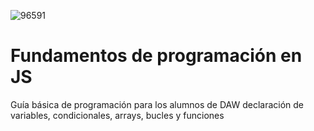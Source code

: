![96591](https://user-images.githubusercontent.com/73523406/141286536-bbd4eba6-eb27-47ed-8d1c-d78b05d849fd.jpg)

# Fundamentos de programación en JS

Guía básica de programación para los alumnos de DAW 
declaración de variables, condicionales, arrays, bucles y funciones

